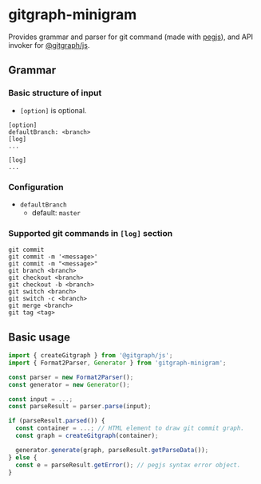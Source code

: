# gitgraph-minigram

Provides grammar and parser for git command (made with [pegjs](https://www.npmjs.com/package/pegjs)), and API invoker for [@gitgraph/js](https://www.npmjs.com/package/@gitgraph/js).


## Grammar

### Basic structure of input

- `[option]` is optional.

```
[option]
defaultBranch: <branch>
[log]
...
```

```
[log]
...
```

### Configuration

- `defaultBranch`
  - default: `master`

### Supported git commands in `[log]` section

```
git commit
git commit -m '<message>'
git commit -m "<message>"
git branch <branch>
git checkout <branch>
git checkout -b <branch>
git switch <branch>
git switch -c <branch>
git merge <branch>
git tag <tag>
```


## Basic usage

```js
import { createGitgraph } from '@gitgraph/js';
import { Format2Parser, Generator } from 'gitgraph-minigram';

const parser = new Format2Parser();
const generator = new Generator();

const input = ...;
const parseResult = parser.parse(input);

if (parseResult.parsed()) {
  const container = ...; // HTML element to draw git commit graph.
  const graph = createGitgraph(container);

  generator.generate(graph, parseResult.getParseData());
} else {
  const e = parseResult.getError(); // pegjs syntax error object.
}
```
